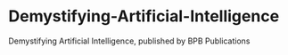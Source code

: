 # Demystifying-Artificial-Intelligence
Demystifying Artificial Intelligence, published by BPB Publications
